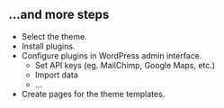 ## …and more steps

<ul>
    <li>Select the theme.</li>
    <li class="fragment">Install plugins.</li>
    <li class="fragment">
        Configure plugins in WordPress admin interface.
        <ul>
            <li class="fragment">Set API keys (eg. MailChimp, Google Maps, etc.)</li>
            <li class="fragment">Import data</li>
            <li class="fragment">…</li>
        </ul>
    </li>
    <li class="fragment">Create pages for the theme templates.</li>
</ul>
